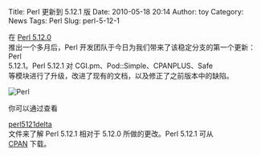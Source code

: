 Title: Perl 更新到 5.12.1 版
Date: 2010-05-18 20:14
Author: toy
Category: News
Tags: Perl
Slug: perl-5-12-1

在 [Perl 5.12.0](http://linuxtoy.org/archives/perl-5120.html)  
推出一个多月后，Perl
开发团队于今日为我们带来了该稳定分支的第一个更新：Perl  
5.12.1。Perl 5.12.1 对 CGI.pm、Pod::Simple、CPANPLUS、Safe  
等模块进行了升级，改进了现有的文档，以及修正了之前版本中的缺陷。

![Perl](http://i.linuxtoy.org/images/2010/04/perl.jpeg)

你可以通过查看  

[perl5121delta](http://search.cpan.org/~jesse/perl-5.12.1/pod/perl5121delta.pod)  
文件来了解 Perl 5.12.1 相对于 5.12.0 所做的更改。Perl 5.12.1 可从  
[CPAN](http://search.cpan.org/~jesse/perl-5.12.1/) 下载。

